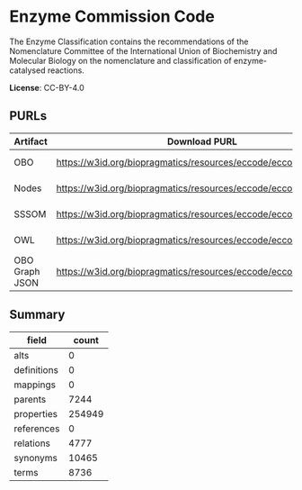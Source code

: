 # Enzyme Commission Code

The Enzyme Classification contains the recommendations of the Nomenclature Committee of the International Union of Biochemistry and Molecular Biology on the nomenclature and classification of enzyme-catalysed reactions.

**License**: CC-BY-4.0

## PURLs

| Artifact       | Download PURL                                                    | Versioned Download PURL                                                     |
|----------------|------------------------------------------------------------------|-----------------------------------------------------------------------------|
| OBO            | https://w3id.org/biopragmatics/resources/eccode/eccode.obo       | https://w3id.org/biopragmatics/resources/eccode/2024-10-02/eccode.obo       |
| Nodes          | https://w3id.org/biopragmatics/resources/eccode/eccode.tsv       | https://w3id.org/biopragmatics/resources/eccode/2024-10-02/eccode.tsv       |
| SSSOM          | https://w3id.org/biopragmatics/resources/eccode/eccode.sssom.tsv | https://w3id.org/biopragmatics/resources/eccode/2024-10-02/eccode.sssom.tsv |
| OWL            | https://w3id.org/biopragmatics/resources/eccode/eccode.owl       | https://w3id.org/biopragmatics/resources/eccode/2024-10-02/eccode.owl       |
| OBO Graph JSON | https://w3id.org/biopragmatics/resources/eccode/eccode.json      | https://w3id.org/biopragmatics/resources/eccode/2024-10-02/eccode.json      |

## Summary

| field       |   count |
|-------------|---------|
| alts        |       0 |
| definitions |       0 |
| mappings    |       0 |
| parents     |    7244 |
| properties  |  254949 |
| references  |       0 |
| relations   |    4777 |
| synonyms    |   10465 |
| terms       |    8736 |
